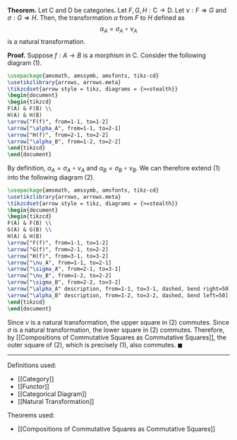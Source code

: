 **Theorem.** Let $\mathsf{C}$ and $\mathsf{D}$ be categories. Let $F,G,H:\mathsf{C}\to \mathsf{D}$. Let $\nu:F\Rightarrow G$ and $\sigma:G\Rightarrow H$. Then, the transformation $\alpha$ from $F$ to $H$ defined as $$\alpha_{A}=\sigma_{A}\circ \nu_{A}$$is a natural transformation.

**Proof.** Suppose $f:A\to B$ is a morphism in $\mathsf{C}$. Consider the following diagram (1).

```tikz
\usepackage{amsmath, amssymb, amsfonts, tikz-cd}
\usetikzlibrary{arrows, arrows.meta}
\tikzcdset{arrow style = tikz, diagrams = {>=stealth}}
\begin{document}
\begin{tikzcd}
F(A) & F(B) \\
H(A) & H(B)
\arrow["F(f)", from=1-1, to=1-2]
\arrow["\alpha_A", from=1-1, to=2-1]
\arrow["H(f)", from=2-1, to=2-2]
\arrow["\alpha_B", from=1-2, to=2-2]
\end{tikzcd}
\end{document}
```

By definition, $\alpha_{A}=\sigma_{A}\circ \nu_{A}$ and $\alpha_{B}=\sigma_{B}\circ \nu_{B}$. We can therefore extend (1) into the following diagram (2).

```tikz
\usepackage{amsmath, amssymb, amsfonts, tikz-cd}
\usetikzlibrary{arrows, arrows.meta}
\tikzcdset{arrow style = tikz, diagrams = {>=stealth}}
\begin{document}
\begin{tikzcd}
F(A) & F(B) \\
G(A) & G(B) \\
H(A) & H(B)
\arrow["F(f)", from=1-1, to=1-2]
\arrow["G(f)", from=2-1, to=2-2]
\arrow["H(f)", from=3-1, to=3-2]
\arrow["\nu_A", from=1-1, to=2-1]
\arrow["\sigma_A", from=2-1, to=3-1]
\arrow["\nu_B", from=1-2, to=2-2]
\arrow["\sigma_B", from=2-2, to=3-2]
\arrow["\alpha_A" description, from=1-1, to=3-1, dashed, bend right=50]
\arrow["\alpha_B" description, from=1-2, to=3-2, dashed, bend left=50]
\end{tikzcd}
\end{document}
```

Since $\nu$ is a natural transformation, the upper square in (2) commutes. Since $\sigma$ is a natural transformation, the lower square in (2) commutes. Therefore, by [[Compositions of Commutative Squares as Commutative Squares]], the outer square of (2), which is precisely (1), also commutes. $\blacksquare$
***
Definitions used:
- [[Category]]
- [[Functor]]
- [[Categorical Diagram]]
- [[Natural Transformation]]

Theorems used:
- [[Compositions of Commutative Squares as Commutative Squares]]